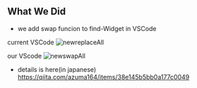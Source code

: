 ## What We Did
- we add swap funcion to find-Widget in VSCode

current VSCode
![newreplaceAll](https://user-images.githubusercontent.com/72491208/141957839-dc9de207-0243-43c2-92cd-c3ff5ba0c61d.gif)

our VScode
![newswapAll](https://user-images.githubusercontent.com/72491208/141957854-8dd71bb5-60bc-4654-acf2-21bb3c3ad7fe.gif)
- details is here(in japanese)
https://qiita.com/azuma164/items/38e145b5bb0a177c0049
